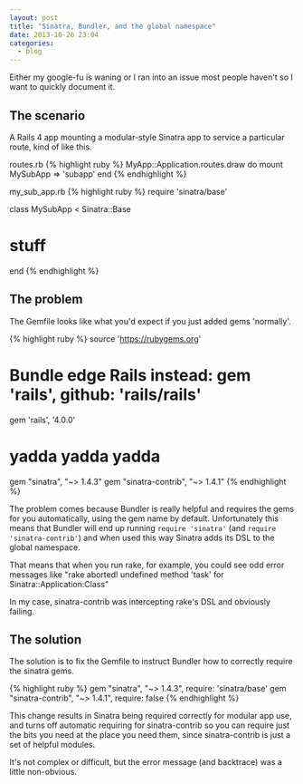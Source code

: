 ```yaml
---
layout: post
title: "Sinatra, Bundler, and the global namespace"
date: 2013-10-26 23:04
categories:
  - blog
---
```


Either my google-fu is waning or I ran into an issue most people
haven't so I want to quickly document it.

The scenario
------------

A Rails 4 app mounting a modular-style Sinatra app to service a
particular route, kind of like this.

routes.rb
{% highlight ruby %}
MyApp::Application.routes.draw do
  mount MySubApp => 'subapp'
end
{% endhighlight %}

my_sub_app.rb
{% highlight ruby %}
require 'sinatra/base'

class MySubApp < Sinatra::Base
  # stuff
end
{% endhighlight %}

The problem
-----------

The Gemfile looks like what you'd expect if you just added gems
'normally'.

{% highlight ruby %}
source 'https://rubygems.org'

# Bundle edge Rails instead: gem 'rails', github: 'rails/rails'
gem 'rails', '4.0.0'

# yadda yadda yadda

gem "sinatra", "~> 1.4.3"
gem "sinatra-contrib", "~> 1.4.1"
{% endhighlight %}

The problem comes because Bundler is really helpful and requires the
gems for you automatically, using the gem name by default. Unfortunately
this means that Bundler will end up running `require 'sinatra'` (and
`require 'sinatra-contrib'`) and when
used this way Sinatra adds its DSL to the global namespace.

That means that when you run rake, for example, you could see odd error
messages like "rake aborted! undefined method 'task' for Sinatra::Application:Class"

In my case, sinatra-contrib was intercepting rake's DSL and obviously
failing.

The solution
------------

The solution is to fix the Gemfile to instruct Bundler how to correctly
require the sinatra gems.

{% highlight ruby %}
gem "sinatra", "~> 1.4.3", require: 'sinatra/base'
gem "sinatra-contrib", "~> 1.4.1", require: false
{% endhighlight %}

This change results in Sinatra being required correctly for modular app use,
and turns off automatic requiring for sinatra-contrib so you can
require just the bits you need at the place you need them, since
sinatra-contrib is just a set of helpful modules.


It's not complex or difficult, but the error message (and backtrace) was
a little non-obvious.
